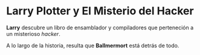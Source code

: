 # Larry Plotter y El Misterio del Hacker

**Larry** descubre un libro de ensamblador y compiladores que perteneción a un 
misterioso *hacker*.

A lo largo de la historia, resulta que **Ballmermort** está detrás de todo.


